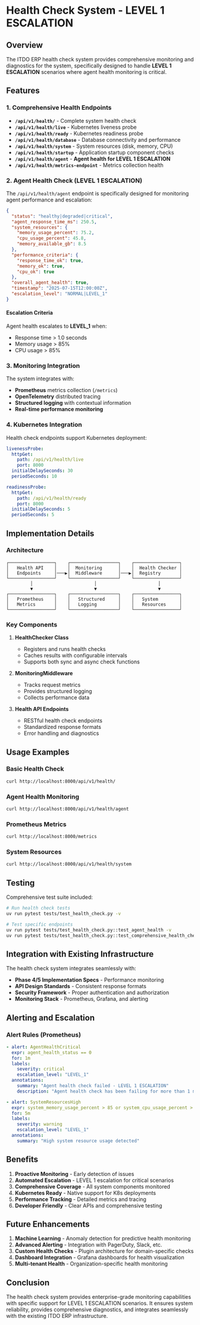 # Health Check System - LEVEL 1 ESCALATION

## Overview

The ITDO ERP health check system provides comprehensive monitoring and diagnostics for the system, specifically designed to handle **LEVEL 1 ESCALATION** scenarios where agent health monitoring is critical.

## Features

### 1. Comprehensive Health Endpoints

- **`/api/v1/health/`** - Complete system health check
- **`/api/v1/health/live`** - Kubernetes liveness probe
- **`/api/v1/health/ready`** - Kubernetes readiness probe  
- **`/api/v1/health/database`** - Database connectivity and performance
- **`/api/v1/health/system`** - System resources (disk, memory, CPU)
- **`/api/v1/health/startup`** - Application startup component checks
- **`/api/v1/health/agent`** - **Agent health for LEVEL 1 ESCALATION**
- **`/api/v1/health/metrics-endpoint`** - Metrics collection health

### 2. Agent Health Check (LEVEL 1 ESCALATION)

The `/api/v1/health/agent` endpoint is specifically designed for monitoring agent performance and escalation:

```json
{
  "status": "healthy|degraded|critical",
  "agent_response_time_ms": 250.5,
  "system_resources": {
    "memory_usage_percent": 75.2,
    "cpu_usage_percent": 45.8,
    "memory_available_gb": 8.5
  },
  "performance_criteria": {
    "response_time_ok": true,
    "memory_ok": true,
    "cpu_ok": true
  },
  "overall_agent_health": true,
  "timestamp": "2025-07-15T12:00:00Z",
  "escalation_level": "NORMAL|LEVEL_1"
}
```

#### Escalation Criteria

Agent health escalates to **LEVEL_1** when:
- Response time > 1.0 seconds
- Memory usage > 85%
- CPU usage > 85%

### 3. Monitoring Integration

The system integrates with:
- **Prometheus** metrics collection (`/metrics`)
- **OpenTelemetry** distributed tracing
- **Structured logging** with contextual information
- **Real-time performance monitoring**

### 4. Kubernetes Integration

Health check endpoints support Kubernetes deployment:

```yaml
livenessProbe:
  httpGet:
    path: /api/v1/health/live
    port: 8000
  initialDelaySeconds: 30
  periodSeconds: 10

readinessProbe:
  httpGet:
    path: /api/v1/health/ready
    port: 8000
  initialDelaySeconds: 5
  periodSeconds: 5
```

## Implementation Details

### Architecture

```
┌─────────────────┐    ┌──────────────────┐    ┌─────────────────┐
│   Health API    │    │  Monitoring      │    │  Health Checker │
│   Endpoints     │───▶│  Middleware      │───▶│  Registry       │
└─────────────────┘    └──────────────────┘    └─────────────────┘
         │                       │                       │
         ▼                       ▼                       ▼
┌─────────────────┐    ┌──────────────────┐    ┌─────────────────┐
│   Prometheus    │    │   Structured     │    │   System        │
│   Metrics       │    │   Logging        │    │   Resources     │
└─────────────────┘    └──────────────────┘    └─────────────────┘
```

### Key Components

1. **HealthChecker Class**
   - Registers and runs health checks
   - Caches results with configurable intervals
   - Supports both sync and async check functions

2. **MonitoringMiddleware**
   - Tracks request metrics
   - Provides structured logging
   - Collects performance data

3. **Health API Endpoints**
   - RESTful health check endpoints
   - Standardized response formats
   - Error handling and diagnostics

## Usage Examples

### Basic Health Check
```bash
curl http://localhost:8000/api/v1/health/
```

### Agent Health Monitoring
```bash
curl http://localhost:8000/api/v1/health/agent
```

### Prometheus Metrics
```bash
curl http://localhost:8000/metrics
```

### System Resources
```bash
curl http://localhost:8000/api/v1/health/system
```

## Testing

Comprehensive test suite included:

```bash
# Run health check tests
uv run pytest tests/test_health_check.py -v

# Test specific endpoints
uv run pytest tests/test_health_check.py::test_agent_health -v
uv run pytest tests/test_health_check.py::test_comprehensive_health_check -v
```

## Integration with Existing Infrastructure

The health check system integrates seamlessly with:

- **Phase 4/5 Implementation Specs** - Performance monitoring
- **API Design Standards** - Consistent response formats
- **Security Framework** - Proper authentication and authorization
- **Monitoring Stack** - Prometheus, Grafana, and alerting

## Alerting and Escalation

### Alert Rules (Prometheus)

```yaml
- alert: AgentHealthCritical
  expr: agent_health_status == 0
  for: 1m
  labels:
    severity: critical
    escalation_level: "LEVEL_1"
  annotations:
    summary: "Agent health check failed - LEVEL 1 ESCALATION"
    description: "Agent health check has been failing for more than 1 minute"

- alert: SystemResourcesHigh
  expr: system_memory_usage_percent > 85 or system_cpu_usage_percent > 85
  for: 5m
  labels:
    severity: warning
    escalation_level: "LEVEL_1"
  annotations:
    summary: "High system resource usage detected"
```

## Benefits

1. **Proactive Monitoring** - Early detection of issues
2. **Automated Escalation** - LEVEL 1 escalation for critical scenarios
3. **Comprehensive Coverage** - All system components monitored
4. **Kubernetes Ready** - Native support for K8s deployments
5. **Performance Tracking** - Detailed metrics and tracing
6. **Developer Friendly** - Clear APIs and comprehensive testing

## Future Enhancements

1. **Machine Learning** - Anomaly detection for predictive health monitoring
2. **Advanced Alerting** - Integration with PagerDuty, Slack, etc.
3. **Custom Health Checks** - Plugin architecture for domain-specific checks
4. **Dashboard Integration** - Grafana dashboards for health visualization
5. **Multi-tenant Health** - Organization-specific health monitoring

## Conclusion

The health check system provides enterprise-grade monitoring capabilities with specific support for LEVEL 1 ESCALATION scenarios. It ensures system reliability, provides comprehensive diagnostics, and integrates seamlessly with the existing ITDO ERP infrastructure.